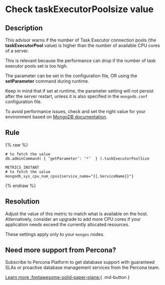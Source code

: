 # Check taskExecutorPoolsize value

## Description
This advisor warns if the number of Task Executor connection pools (the **taskExecutorPool** value) is higher than the number of available CPU cores of a server. 

This is relevant because the performance can drop if the number of task executor pools set is too high.

The parameter can be set in the configuration file, OR using the **setParameter** command during runtime. 

Keep in mind that if set at runtime, the parameter setting will not persist after the server restart, unless it is also specified in the `mongodb.conf`  configuration file. 

To avoid performance issues, check and set the right value for your environment based on [MongoDB documentation](https://www.mongodb.com/docs/manual/reference/parameters/#mongodb-parameter-param.taskExecutorPoolSize).   

## Rule

{% raw %}
```MONGODB_GETPARAMETER
# to fetch the value
db.adminCommand( { ‘getParameter’: ‘*’  } ).taskExecutorPoolSize

METRICS_INSTANT
# to fetch the value
mongodb_sys_cpu_num_cpus{service_name="{{.ServiceName}}"}

``` 
{% endraw %}

## Resolution
Adjust the value of this metric to match what is available on the host. Alternatively, consider an upgrade to add more CPU cores if your application needs exceed the currently allocated resources.

These settings apply only to your `mongos` nodes.

## Need more support from Percona?
Subscribe to Percona Platform to get database support with guaranteed SLAs or proactive database management services from the Percona team.

[Learn more :fontawesome-solid-paper-plane:](https://per.co.na/subscribe){ .md-button }